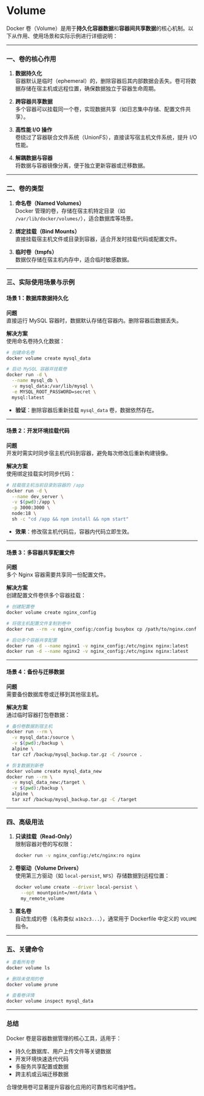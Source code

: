 # Volume

Docker 卷（Volume）是用于**持久化容器数据**和**容器间共享数据**的核心机制。以下从作用、使用场景和实际示例进行详细说明：

---

### **一、卷的核心作用**

1. **数据持久化**  
   容器默认是临时（ephemeral）的，删除容器后其内部数据会丢失。卷可将数据存储在宿主机或远程位置，确保数据独立于容器生命周期。

2. **跨容器共享数据**  
   多个容器可以挂载同一个卷，实现数据共享（如日志集中存储、配置文件共享）。

3. **高性能 I/O 操作**  
   卷绕过了容器联合文件系统（UnionFS），直接读写宿主机文件系统，提升 I/O 性能。

4. **解耦数据与容器**  
   将数据与容器镜像分离，便于独立更新容器或迁移数据。

---

### **二、卷的类型**

1. **命名卷（Named Volumes）**  
   Docker 管理的卷，存储在宿主机特定目录（如 `/var/lib/docker/volumes/`），适合数据库等场景。

2. **绑定挂载（Bind Mounts）**  
   直接挂载宿主机文件或目录到容器，适合开发时挂载代码或配置文件。

3. **临时卷（tmpfs）**  
   数据仅存储在宿主机内存中，适合临时敏感数据。

---

### **三、实际使用场景与示例**

#### **场景 1：数据库数据持久化**

**问题**  
直接运行 MySQL 容器时，数据默认存储在容器内。删除容器后数据丢失。

**解决方案**  
使用命名卷持久化数据：

```bash
# 创建命名卷
docker volume create mysql_data

# 启动 MySQL 容器并挂载卷
docker run -d \
  --name mysql_db \
  -v mysql_data:/var/lib/mysql \
  -e MYSQL_ROOT_PASSWORD=secret \
  mysql:latest
```

- **验证**：删除容器后重新挂载 `mysql_data` 卷，数据依然存在。

---

#### **场景 2：开发环境挂载代码**

**问题**  
开发时需实时同步宿主机代码到容器，避免每次修改后重新构建镜像。

**解决方案**  
使用绑定挂载实时同步代码：

```bash
# 挂载宿主机当前目录到容器的 /app
docker run -d \
  --name dev_server \
  -v $(pwd):/app \
  -p 3000:3000 \
  node:18 \
  sh -c "cd /app && npm install && npm start"
```

- **效果**：修改宿主机代码后，容器内代码立即生效。

---

#### **场景 3：多容器共享配置文件**

**问题**  
多个 Nginx 容器需要共享同一份配置文件。

**解决方案**  
创建配置文件卷供多个容器挂载：

```bash
# 创建配置卷
docker volume create nginx_config

# 将宿主机配置文件复制到卷中
docker run --rm -v nginx_config:/config busybox cp /path/to/nginx.conf /config/

# 启动多个容器共享配置
docker run -d --name nginx1 -v nginx_config:/etc/nginx nginx:latest
docker run -d --name nginx2 -v nginx_config:/etc/nginx nginx:latest
```

---

#### **场景 4：备份与迁移数据**

**问题**  
需要备份数据库卷或迁移到其他宿主机。

**解决方案**  
通过临时容器打包卷数据：

```bash
# 备份卷数据到宿主机
docker run --rm \
  -v mysql_data:/source \
  -v $(pwd):/backup \
  alpine \
  tar czf /backup/mysql_backup.tar.gz -C /source .

# 恢复数据到新卷
docker volume create mysql_data_new
docker run --rm \
  -v mysql_data_new:/target \
  -v $(pwd):/backup \
  alpine \
  tar xzf /backup/mysql_backup.tar.gz -C /target
```

---

### **四、高级用法**

1. **只读挂载（Read-Only）**  
   限制容器对卷的写权限：

   ```bash
   docker run -v nginx_config:/etc/nginx:ro nginx
   ```

2. **卷驱动（Volume Drivers）**  
   使用第三方驱动（如 `local-persist`, `NFS`）存储数据到远程位置：

   ```bash
   docker volume create --driver local-persist \
     --opt mountpoint=/mnt/data \
     my_remote_volume
   ```

3. **匿名卷**  
   自动生成的卷（名称类似 `a1b2c3...`），通常用于 Dockerfile 中定义的 `VOLUME` 指令。

---

### **五、关键命令**

```bash
# 查看所有卷
docker volume ls

# 删除未使用的卷
docker volume prune

# 查看卷详情
docker volume inspect mysql_data
```

---

### **总结**

Docker 卷是容器数据管理的核心工具，适用于：

- 持久化数据库、用户上传文件等关键数据  
- 开发环境快速迭代代码  
- 多服务共享配置或数据  
- 跨主机或云端迁移数据  

合理使用卷可显著提升容器化应用的可靠性和可维护性。

